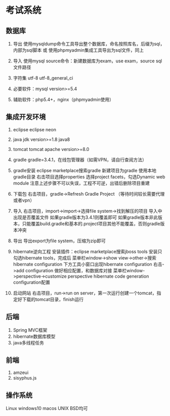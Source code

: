 # 考试系统

## 数据库

1. 导出
使用mysqldump命令工具导出整个数据库，命名按照库名，后缀为sql，内部为sql脚本
或
使用phpmyadmin集成工具导出为sql文件，同上

2. 导入
使用mysql source命令：新建数据库为exam，use exam，source sql文件路径

3. 字符集
utf-8 utf-8_general_ci

4. 必要软件：mysql version>=5.4

5. 辅助软件：php5.4+，nginx（phpmyadmin使用）


## 集成开发环境

1. eclipse
eclipse neon

2. java
jdk version>=1.8 java8

3. tomcat
tomcat apache version>=8.0

4. gradle
gradle=3.4.1，在线包管理器（如需VPN，请自行查阅方法）

5. gradle安装
eclipse marketplace搜索gradle
新建项目为gradle
使用本地gradle目录
右击项目选择properties
选择project facets，勾选Dynamic web module
注意上述步骤不可以失误，工程不可逆，出错后删除项目重建

6. 下载包
右击项目，gradle->Refresh Gradle Project
（等待时间较长需要代理或者vpn）

7. 导入
右击项目，import->import->选择file system->找到解压的项目
导入中出现是否覆盖文件
如果gradle版本为3.4.1则覆盖即可
如果gradle版本非此版本，只能覆盖build.gradle和基本的.project项目其他不能覆盖，否则gradle版本冲突

8. 导出
导出export为file system，压缩为zip即可

9. hibernate逆向工程
安装插件：eclipse marketplace搜索jboss tools
安装只勾选hibernate tools，完成后
菜单栏window->show view->other->搜索hibernate configuration
下方工具小窗口出现hibernate configuration
右击->add configuration 做好相应配置，和数据库对接
菜单栏window->perspective->customize perspective
hibernate code generation configuration配置

10. 启动网站
右击项目，run->run on server，第一次运行创建一个tomcat，指定好下载的tomcat目录，finish运行

## 后端
1. Spring MVC框架
2. hibernate数据库模型
3. java多线程任务

## 前端
1. amzeui
2. sisyphus.js

## 操作系统
Linux windows10 macos UNIX BSD均可